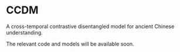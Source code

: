 # CCDM
A cross-temporal contrastive disentangled model for ancient Chinese understanding.

The relevant code and models will be available soon.
